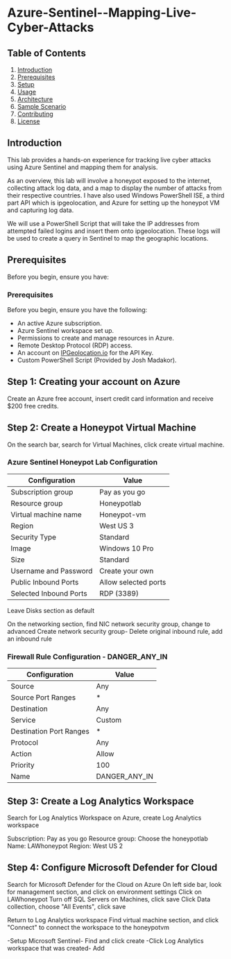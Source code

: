 # Azure-Sentinel--Mapping-Live-Cyber-Attacks

## Table of Contents

1. [Introduction](#introduction)
2. [Prerequisites](#prerequisites)
3. [Setup](#setup)
4. [Usage](#usage)
5. [Architecture](#architecture)
6. [Sample Scenario](#sample-scenario)
7. [Contributing](#contributing)
8. [License](#license)


## Introduction
<!-- Provide a detailed introduction to your project, its purpose, and what users can expect to achieve with it -->

This lab provides a hands-on experience for tracking live cyber attacks using Azure Sentinel and mapping them for analysis.

As an overview, this lab will involve a honeypot exposed to the internet, collecting attack log data, and a map to display the number of attacks from their respective countries. I have also used Windows PowerShell ISE, a third part API which is ipgeolocation, and Azure for setting up the honeypot VM and capturing log data.

We will use a PowerShell Script that will take the IP addresses from attempted failed logins and insert them onto ipgeolocation. These logs will be used to create a query in Sentinel to map the geographic locations.


## Prerequisites
<!-- List any prerequisites or dependencies that users need to have before using your lab -->
Before you begin, ensure you have:

### Prerequisites

Before you begin, ensure you have the following:

- An active Azure subscription.
- Azure Sentinel workspace set up.
- Permissions to create and manage resources in Azure.
- Remote Desktop Protocol (RDP) access.
- An account on [IPGeolocation.io](https://ipgeolocation.io/) for the API Key.
- Custom PowerShell Script (Provided by Josh Madakor).


<h2>Step 1: Creating your account on Azure </h2>
Create an Azure free account, insert credit card information and receive $200 free credits. 

## Step 2: Create a Honeypot Virtual Machine

On the search bar, search for Virtual Machines, click create virtual machine.

### Azure Sentinel Honeypot Lab Configuration

| Configuration           | Value               |
|--------------------------|---------------------|
| Subscription group       | Pay as you go       |
| Resource group           | Honeypotlab         |
| Virtual machine name     | Honeypot-vm         |
| Region                   | West US 3           |
| Security Type            | Standard            |
| Image                    | Windows 10 Pro      |
| Size                     | Standard            |
| Username and Password    | Create your own     |
| Public Inbound Ports     | Allow selected ports|
| Selected Inbound Ports   | RDP (3389)          |


Leave Disks section as default

On the networking section, find NIC network security group, change to advanced 
Create network security group- Delete original inbound rule, add an inbound rule

### Firewall Rule Configuration - DANGER_ANY_IN

| Configuration             | Value           |
|---------------------------|-----------------|
| Source                    | Any             |
| Source Port Ranges        | *               |
| Destination               | Any             |
| Service                   | Custom          |
| Destination Port Ranges   | *               |
| Protocol                  | Any             |
| Action                    | Allow           |
| Priority                  | 100             |
| Name                      | DANGER_ANY_IN   |


## Step 3: Create a Log Analytics Workspace 
Search for Log Analytics Workspace on Azure, create Log Analytics workspace

Subscription: Pay as you go
Resource group: Choose the honeypotlab
Name: LAWhoneypot
Region: West US 2


## Step 4: Configure Microsoft Defender for Cloud

Search for Microsoft Defender for the Cloud on Azure
On left side bar, look for management section, and click on environment settings
Click on LAWhoneypot
Turn off SQL Servers on Machines, click save
Click Data collection, choose "All Events", click save





Return to Log Analytics workspace
Find virtual machine section, and click "Connect" to connect the workspace to the honeypotvm


-Setup Microsoft Sentinel- Find and click create
-Click Log Analytics workspace that was created- Add






